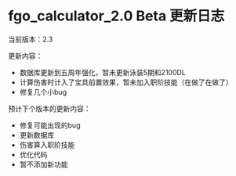 # fgo_calculator_2.0 Beta 更新日志

当前版本：2.3

更新内容：

- 数据库更新到五周年强化，暂未更新泳装5期和2100DL
- 计算伤害时计入了宝具前置效果，暂未加入职阶技能（在做了在做了）
- 修复几个小bug



预计下个版本的更新内容：

- 修复可能出现的bug
- 更新数据库
- 伤害算入职阶技能
- 优化代码
- 暂不添加新功能

